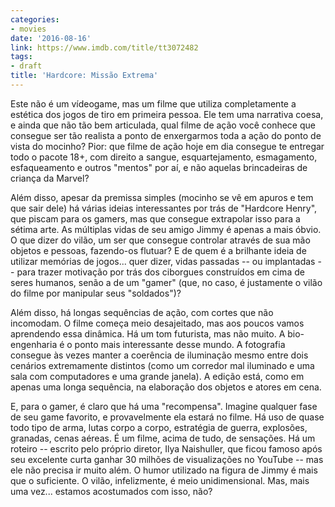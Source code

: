 ```yaml
---
categories:
- movies
date: '2016-08-16'
link: https://www.imdb.com/title/tt3072482
tags:
- draft
title: 'Hardcore: Missão Extrema'
---
```


Este não é um vídeogame, mas um filme que utiliza completamente a estética dos jogos de tiro em primeira pessoa. Ele tem uma narrativa coesa, e ainda que não tão bem articulada, qual filme de ação você conhece que consegue ser tão realista a ponto de enxergarmos toda a ação do ponto de vista do mocinho? Pior: que filme de ação hoje em dia consegue te entregar todo o pacote 18+, com direito a sangue, esquartejamento, esmagamento, esfaqueamento e outros "mentos" por aí, e não aquelas brincadeiras de criança da Marvel?

Além disso, apesar da premissa simples (mocinho se vê em apuros e tem que sair dele) há várias ideias interessantes por trás de "Hardcore Henry", que piscam para os gamers, mas que consegue extrapolar isso para a sétima arte. As múltiplas vidas de seu amigo Jimmy é apenas a mais óbvio. O que dizer do vilão, um ser que consegue controlar através de sua mão objetos e pessoas, fazendo-os flutuar? E de quem é a brilhante ideia de utilizar memórias de jogos... quer dizer, vidas passadas -- ou implantadas -- para trazer motivação por trás dos ciborgues construídos em cima de seres humanos, senão a de um "gamer" (que, no caso, é justamente o vilão do filme por manipular seus "soldados")?

Além disso, há longas sequências de ação, com cortes que não incomodam. O filme começa meio desajeitado, mas aos poucos vamos aprendendo essa dinâmica. Há um tom futurista, mas não muito. A bio-engenharia é o ponto mais interessante desse mundo. A fotografia consegue às vezes manter a coerência de iluminação mesmo entre dois cenários extremamente distintos (como um corredor mal iluminado e uma sala com computadores e uma grande janela). A edição está, como em apenas uma longa sequência, na elaboração dos objetos e atores em cena.

E, para o gamer, é claro que há uma "recompensa". Imagine qualquer fase de seu game favorito, e provavelmente ela estará no filme. Há uso de quase todo tipo de arma, lutas corpo a corpo, estratégia de guerra, explosões, granadas, cenas aéreas. É um filme, acima de tudo, de sensações. Há um roteiro -- escrito pelo próprio diretor, Ilya Naishuller, que ficou famoso após seu excelente curta ganhar 30 milhões de visualizações no YouTube -- mas ele não precisa ir muito além. O humor utilizado na figura de Jimmy é mais que o suficiente. O vilão, infelizmente, é meio unidimensional. Mas, mais uma vez... estamos acostumados com isso, não?